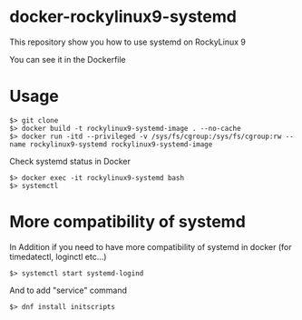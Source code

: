 # docker-rockylinux9-systemd
This repository show you how to use systemd on RockyLinux 9

You can see it in the Dockerfile

# Usage
```
$> git clone
$> docker build -t rockylinux9-systemd-image . --no-cache
$> docker run -itd --privileged -v /sys/fs/cgroup:/sys/fs/cgroup:rw --name rockylinux9-systemd rockylinux9-systemd-image
```

Check systemd status in Docker
```
$> docker exec -it rockylinux9-systemd bash
$> systemctl
```

# More compatibility of systemd
In Addition if you need to have more compatibility of systemd in docker (for timedatectl, loginctl etc...)

```$> systemctl start systemd-logind```

And to add "service" command

  ```$> dnf install initscripts```

